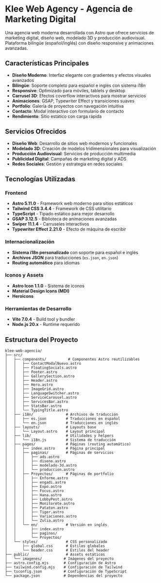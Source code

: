 # Klee Web Agency - Agencia de Marketing Digital

Una agencia web moderna desarrollada con Astro que ofrece servicios de marketing digital, diseño web, modelado 3D y producción audiovisual. Plataforma bilingüe (español/inglés) con diseño responsive y animaciones avanzadas.

## Características Principales

- **Diseño Moderno**: Interfaz elegante con gradientes y efectos visuales avanzados
- **Bilingüe**: Soporte completo para español e inglés con sistema i18n
- **Responsive**: Optimizado para móviles, tablets y desktop
- **Carrusel 3D**: Efectos coverflow interactivos para mostrar servicios
- **Animaciones**: GSAP, Typewriter Effect y transiciones suaves
- **Portfolio**: Galería de proyectos con navegación intuitiva
- **Contacto**: Modal interactivo con formulario de contacto
- **Rendimiento**: Sitio estático con carga rápida

## Servicios Ofrecidos

- **Diseño Web**: Desarrollo de sitios web modernos y funcionales
- **Modelado 3D**: Creación de modelos tridimensionales para visualización
- **Producción Audiovisual**: Servicios de producción multimedia
- **Publicidad Digital**: Campañas de marketing digital y ADS
- **Redes Sociales**: Gestión y estrategia en redes sociales

## Tecnologías Utilizadas

### Frontend
- **Astro 5.11.0** - Framework web moderno para sitios estáticos
- **Tailwind CSS 3.4.4** - Framework de CSS utilitario
- **TypeScript** - Tipado estático para mejor desarrollo
- **GSAP 3.12.5** - Biblioteca de animaciones avanzadas
- **Swiper 11.1.4** - Carruseles interactivos
- **Typewriter Effect 2.21.0** - Efecto de máquina de escribir

### Internacionalización
- **Sistema i18n personalizado** con soporte para español e inglés
- **Archivos JSON** para traducciones (`es.json`, `en.json`)
- **Routing automático** para idiomas

### Iconos y Assets
- **Astro Icon 1.1.0** - Sistema de iconos
- **Material Design Icons (MDI)**
- **Heroicons**

### Herramientas de Desarrollo
- **Vite 7.0.4** - Build tool y bundler
- **Node.js 20.x** - Runtime requerido

## Estructura del Proyecto

```
klee-web-agencia/
├── src/
│   ├── components/          # Componentes Astro reutilizables
│   │   ├── ContactModalNuevo.astro
│   │   ├── FloatingSocials.astro
│   │   ├── Footer.astro
│   │   ├── GallerySection.astro
│   │   ├── Header.astro
│   │   ├── Hero.astro
│   │   ├── ImageGrid.astro
│   │   ├── LanguageSwitcher.astro
│   │   ├── ServiceCarousel.astro
│   │   ├── ServicesBar.astro
│   │   ├── StatsBar.astro
│   │   └── TypingTitle.astro
│   ├── i18n/               # Archivos de traducción
│   │   ├── es.json         # Traducciones en español
│   │   └── en.json         # Traducciones en inglés
│   ├── layouts/            # Layouts base
│   │   └── Layout.astro    # Layout principal
│   ├── lib/                # Utilidades y helpers
│   │   └── i18n.js         # Sistema de traducción
│   ├── pages/              # Páginas (routing automático)
│   │   ├── index.astro     # Página principal
│   │   ├── paginas/        # Páginas de servicios
│   │   │   ├── ads.astro
│   │   │   ├── diseno.astro
│   │   │   ├── modelado-3d.astro
│   │   │   └── produccion.astro
│   │   ├── Proyectos/      # Páginas de portfolio
│   │   │   ├── Enforme.astro
│   │   │   ├── engadi.astro
│   │   │   ├── Expo.astro
│   │   │   ├── Focus.astro
│   │   │   ├── Hana.astro
│   │   │   ├── LobbyPest.astro
│   │   │   ├── Monitorete.astro
│   │   │   ├── Pataton.astro
│   │   │   ├── Tiger.astro
│   │   │   ├── Variaciones.astro
│   │   │   └── Zulia.astro
│   │   └── en/             # Versión en inglés
│   │       ├── index.astro
│   │       ├── paginas/
│   │       └── Proyectos/
│   └── styles/             # CSS personalizado
│       ├── global.css      # Estilos globales
│       └── header.css      # Estilos del header
├── public/                 # Assets estáticos
│   └── imagenes/          # Imágenes del proyecto
├── astro.config.mjs       # Configuración de Astro
├── tailwind.config.mjs    # Configuración de Tailwind
├── tsconfig.json          # Configuración de TypeScript
└── package.json           # Dependencias del proyecto
```

